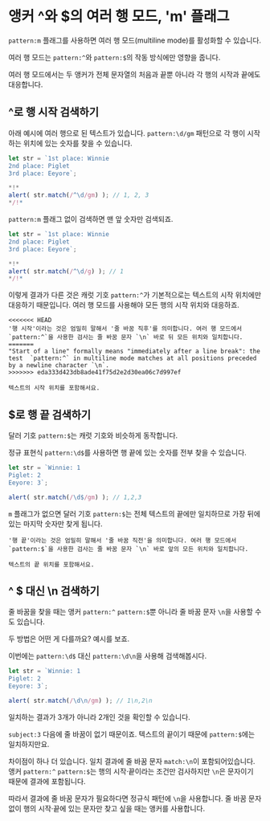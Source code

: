 # 앵커 ^와 $의 여러 행 모드, 'm' 플래그

`pattern:m` 플래그를 사용하면 여러 행 모드(multiline mode)를 활성화할 수 있습니다.

여러 행 모드는 `pattern:^`와 `pattern:$`의 작동 방식에만 영향을 줍니다.

여러 행 모드에서는 두 앵커가 전체 문자열의 처음과 끝뿐 아니라 각 행의 시작과 끝에도 대응합니다.

## ^로 행 시작 검색하기

아래 예시에 여러 행으로 된 텍스트가 있습니다. `pattern:\d/gm` 패턴으로 각 행이 시작하는 위치에 있는 숫자를 찾을 수 있습니다.

```js run
let str = `1st place: Winnie
2nd place: Piglet
3rd place: Eeyore`;

*!*
alert( str.match(/^\d/gm) ); // 1, 2, 3
*/!*
```

`pattern:m` 플래그 없이 검색하면 맨 앞 숫자만 검색되죠.

```js run
let str = `1st place: Winnie
2nd place: Piglet
3rd place: Eeyore`;

*!*
alert( str.match(/^\d/g) ); // 1
*/!*
```

이렇게 결과가 다른 것은 캐럿 기호 `pattern:^`가 기본적으로는 텍스트의 시작 위치에만 대응하기 때문입니다. 여러 행 모드를 사용해야 모든 행의 시작 위치와 대응하죠.

```smart
<<<<<<< HEAD
'행 시작'이라는 것은 엄밀히 말해서 '줄 바꿈 직후'를 의미합니다. 여러 행 모드에서 `pattern:^`을 사용한 검사는 줄 바꿈 문자 `\n` 바로 뒤 모든 위치와 일치합니다.
=======
"Start of a line" formally means "immediately after a line break": the test  `pattern:^` in multiline mode matches at all positions preceded by a newline character `\n`.
>>>>>>> eda333d423db8ade41f75d2e2d30ea06c7d997ef

텍스트의 시작 위치를 포함해서요.
```

## $로 행 끝 검색하기

달러 기호 `pattern:$`는 캐럿 기호와 비슷하게 동작합니다.

정규 표현식 `pattern:\d$`를 사용하면 행 끝에 있는 숫자를 전부 찾을 수 있습니다.

```js run
let str = `Winnie: 1
Piglet: 2
Eeyore: 3`;

alert( str.match(/\d$/gm) ); // 1,2,3
```

`m` 플래그가 없으면 달러 기호 `pattern:$`는 전체 텍스트의 끝에만 일치하므로 가장 뒤에 있는 마지막 숫자만 찾게 됩니다.

```smart
'행 끝'이라는 것은 엄밀히 말해서 '줄 바꿈 직전'을 의미합니다. 여러 행 모드에서 `pattern:$`을 사용한 검사는 줄 바꿈 문자 `\n` 바로 앞의 모든 위치와 일치합니다.

텍스트의 끝 위치를 포함해서요.
```

## ^ $ 대신 \n 검색하기

줄 바꿈을 찾을 때는 앵커 `pattern:^` `pattern:$`뿐 아니라 줄 바꿈 문자 `\n`을 사용할 수도 있습니다.

두 방법은 어떤 게 다를까요? 예시를 보죠.

이번에는 `pattern:\d$` 대신 `pattern:\d\n`을 사용해 검색해봅시다.

```js run
let str = `Winnie: 1
Piglet: 2
Eeyore: 3`;

alert( str.match(/\d\n/gm) ); // 1\n,2\n
```

일치하는 결과가 3개가 아니라 2개인 것을 확인할 수 있습니다.

`subject:3` 다음에 줄 바꿈이 없기 때문이죠. 텍스트의 끝이기 때문에 `pattern:$`에는 일치하지만요.

차이점이 하나 더 있습니다. 일치 결과에 줄 바꿈 문자 `match:\n`이 포함되어있습니다. 앵커 `pattern:^` `pattern:$`는 행의 시작·끝이라는 조건만 검사하지만 `\n`은 문자이기 때문에 결과에 포함됩니다.

따라서 결과에 줄 바꿈 문자가 필요하다면 정규식 패턴에 `\n`을 사용합니다. 줄 바꿈 문자 없이 행의 시작·끝에 있는 문자만 찾고 싶을 때는 앵커를 사용합니다.
